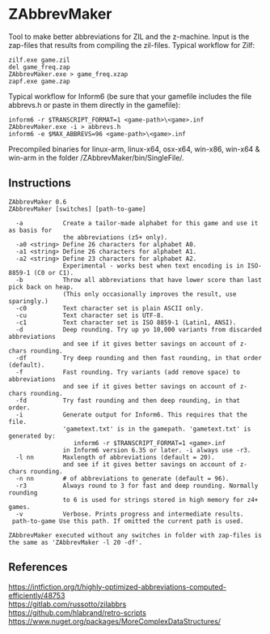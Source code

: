 # ZAbbrevMaker
Tool to make better abbreviations for ZIL and the z-machine. Input is the zap-files that results from compiling the zil-files. Typical workflow for Zilf:

    zilf.exe game.zil
    del game_freq.zap
    ZAbbrevMaker.exe > game_freq.xzap
    zapf.exe game.zap
    
Typical workflow for Inform6 (be sure that your gamefile includes the file abbrevs.h or paste in them directly in the gamefile):

    inform6 -r $TRANSCRIPT_FORMAT=1 <game-path>\<game>.inf
    ZAbbrevMaker.exe -i > abbrevs.h
    inform6 -e $MAX_ABBREVS=96 <game-path>\<game>.inf
    
Precompiled binaries for linux-arm, linux-x64, osx-x64, win-x86, win-x64 & win-arm in the folder /ZAbbrevMaker/bin/SingleFile/.

## Instructions

    ZAbbrevMaker 0.6
    ZAbbrevMaker [switches] [path-to-game]
    
      -a           Create a tailor-made alphabet for this game and use it as basis for
                   the abbreviations (z5+ only).
      -a0 <string> Define 26 characters for alphabet A0.
      -a1 <string> Define 26 characters for alphabet A1.
      -a2 <string> Define 23 characters for alphabet A2.
                   Experimental - works best when text encoding is in ISO-8859-1 (C0 or C1).
      -b           Throw all abbreviations that have lower score than last pick back on heap.
                   (This only occasionally improves the result, use sparingly.)
      -c0          Text character set is plain ASCII only.
      -cu          Text character set is UTF-8.
      -c1          Text character set is ISO 8859-1 (Latin1, ANSI).
      -d           Deep rounding. Try up yo 10,000 variants from discarded abbreviations
                   and see if it gives better savings on account of z-chars rounding.
      -df          Try deep rounding and then fast rounding, in that order (default).
      -f           Fast rounding. Try variants (add remove space) to abbreviations
                   and see if it gives better savings on account of z-chars rounding.
      -fd          Try fast rounding and then deep rounding, in that order.
      -i           Generate output for Inform6. This requires that the file.
                   'gametext.txt' is in the gamepath. 'gametext.txt' is generated by:
                      inform6 -r $TRANSCRIPT_FORMAT=1 <game>.inf
                   in Inform6 version 6.35 or later. -i always use -r3.
      -l nn        Maxlength of abbreviations (default = 20).
                   and see if it gives better savings on account of z-chars rounding.
      -n nn        # of abbreviations to generate (default = 96).
      -r3          Always round to 3 for fast and deep rounding. Normally rounding
                   to 6 is used for strings stored in high memory for z4+ games.
      -v           Verbose. Prints progress and intermediate results.
     path-to-game Use this path. If omitted the current path is used.
    
    ZAbbrevMaker executed without any switches in folder with zap-files is
    the same as 'ZAbbrevMaker -l 20 -df'.
    
## References
https://intfiction.org/t/highly-optimized-abbreviations-computed-efficiently/48753  
https://gitlab.com/russotto/zilabbrs  
https://github.com/hlabrand/retro-scripts  
https://www.nuget.org/packages/MoreComplexDataStructures/
